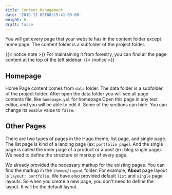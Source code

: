```yaml
---
title: Content Management
date: '2019-12-02T08:15:41-03:00'
weight: 6
draft: false
---
```


You will get every page that your website has in the content folder except home page. The content folder is a subfolder of the project folder.


{{< notice note >}}
For maintaining it from forestry, you can find all the page content at the top of the left sidebar.
{{< /notice >}}

## Homepage
Home Page content comes from `data` folder. The data folder is a subfolder of the project folder. After open the data folder you will see all page contents file, like `homepage.yml` for homepage.Open this page in any text editor, and you will be able to edit it. Some of the sections can hide. You can change its `enable` value to `false`.

## Other Pages
There are two types of pages in the Hugo theme, list page, and single page. The list page is kind of a landing page (ex: `portfolio page`). And the single page is called the inner page of a product or a post (ex: blog single page). We need to define the structure or markup of every page.

We already provided the necessary markup for the existing pages. You can find the markup in the `themes/layout` folder. For example, **About** page layout is `layout: portfolio`. We have also provided default `list` and `single` page layouts. So when you create a new page, you don't need to define the layout. It will be the default layout.